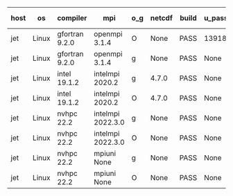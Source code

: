 

| host     | os       | compiler                              | mpi                      | o_g        | netcdf        | build       | u_pass          | u_fail          | s_pass            | s_fail            | e_pass             | e_fail             | nuopc_pass       | nuopc_fail       | artifacts link          |
|----------|----------|---------------------------------------|--------------------------|------------|---------------|-------------|-----------------|-----------------|-------------------|-------------------|--------------------|--------------------|------------------|------------------|-------------------------|
| jet | Linux | gfortran 9.2.0 | openmpi 3.1.4  | O | None  | PASS | 13918 | 0 | 49 | 0 | 80 | 0 | 52 | 0 | <a href="https://github.com/esmf-org/esmf-test-artifacts/tree/bf9e6e986a73ddc9e4d88ede10be18d0129e42b2/develop/gfortran/9.2.0/O/openmpi/3.1.4" target="_blank">bf9e6e9</a> | 
| jet | Linux | gfortran 9.2.0 | openmpi 3.1.4  | g | None  | PASS | None | None | None | None | None | None | None | None | <a href="https://github.com/esmf-org/esmf-test-artifacts/tree/ae10b867135946dc7eafe8c800d34514e9139cf9/develop/gfortran/9.2.0/g/openmpi/3.1.4" target="_blank">ae10b86</a> | 
| jet | Linux | intel 19.1.2 | intelmpi 2020.2  | g | 4.7.0  | PASS | None | None | None | None | None | None | None | None | <a href="https://github.com/esmf-org/esmf-test-artifacts/tree/52b921a59c62dcd511d06aa3f98548e18a7edd04/develop/intel/19.1.2/g/intelmpi/2020.2" target="_blank">52b921a</a> | 
| jet | Linux | intel 19.1.2 | intelmpi 2020.2  | O | 4.7.0  | PASS | None | None | None | None | None | None | None | None | <a href="https://github.com/esmf-org/esmf-test-artifacts/tree/545572c78f1474c92a7f7ecf1389b69aea6a554d/develop/intel/19.1.2/O/intelmpi/2020.2" target="_blank">545572c</a> | 
| jet | Linux | nvhpc 22.2 | intelmpi 2022.3.0  | g | None  | PASS | None | None | None | None | None | None | None | None | <a href="https://github.com/esmf-org/esmf-test-artifacts/tree/9c9fdeeb758f3bc903a71c3d37fb56398391d272/develop/nvhpc/22.2/g/intelmpi/2022.3.0" target="_blank">9c9fdee</a> | 
| jet | Linux | nvhpc 22.2 | intelmpi 2022.3.0  | O | None  | PASS | None | None | None | None | None | None | None | None | <a href="https://github.com/esmf-org/esmf-test-artifacts/tree/190009bf984546b9fd044df06bb34ceec991bd03/develop/nvhpc/22.2/O/intelmpi/2022.3.0" target="_blank">190009b</a> | 
| jet | Linux | nvhpc 22.2 | mpiuni None  | g | None  | PASS | None | None | None | None | None | None | None | None | <a href="https://github.com/esmf-org/esmf-test-artifacts/tree/150dce70f3c9559cfd7d407761b55b2e209712a1/develop/nvhpc/22.2/g/mpiuni/None" target="_blank">150dce7</a> | 
| jet | Linux | nvhpc 22.2 | mpiuni None  | O | None  | PASS | None | None | None | None | None | None | None | None | <a href="https://github.com/esmf-org/esmf-test-artifacts/tree/d7da1fa9c64ff8f5980ae8f7757414bd01d8a8ef/develop/nvhpc/22.2/O/mpiuni/None" target="_blank">d7da1fa</a> | 
